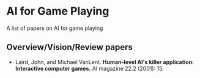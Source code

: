 # AI for Game Playing
A list of papers on AI for game playing

## Overview/Vision/Review papers

* Laird, John, and Michael VanLent. **Human-level AI's killer application: Interactive computer games.** AI magazine 22.2 (2001): 15.
